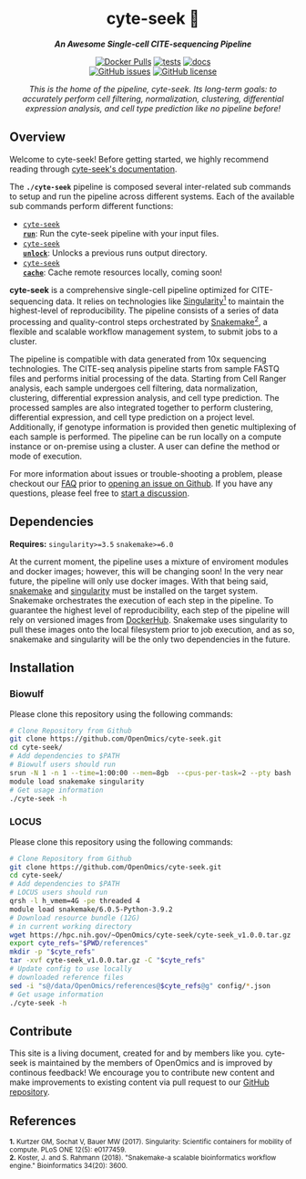 <div align="center">
   
  <h1>cyte-seek 🔬</h1>
  
  **_An Awesome Single-cell CITE-sequencing Pipeline_**

  [![Docker Pulls](https://img.shields.io/docker/pulls/skchronicles/chicyte)](https://hub.docker.com/repository/docker/skchronicles/chicyte) [![tests](https://github.com/OpenOmics/cyte-seek/workflows/tests/badge.svg)](https://github.com/OpenOmics/cyte-seek/actions/workflows/main.yaml) [![docs](https://github.com/OpenOmics/cyte-seek/workflows/docs/badge.svg)](https://github.com/OpenOmics/cyte-seek/actions/workflows/docs.yml)<br>[![GitHub issues](https://img.shields.io/github/issues/OpenOmics/cyte-seek?color=brightgreen)](https://github.com/OpenOmics/cyte-seek/issues) [![GitHub license](https://img.shields.io/github/license/OpenOmics/cyte-seek)](https://github.com/OpenOmics/cyte-seek/blob/main/LICENSE)  
  
  <i>
    This is the home of the pipeline, cyte-seek. Its long-term goals: to accurately perform cell filtering, normalization, clustering, differential expression analysis, and cell type prediction like no pipeline before!
  </i>
</div>


## Overview
Welcome to cyte-seek! Before getting started, we highly recommend reading through [cyte-seek's documentation](https://openomics.github.io/cyte-seek/).

The **`./cyte-seek`** pipeline is composed several inter-related sub commands to setup and run the pipeline across different systems. Each of the available sub commands perform different functions: 

 * [<code>cyte-seek <b>run</b></code>](https://openomics.github.io/cyte-seek/usage/run/): Run the cyte-seek pipeline with your input files.
 * [<code>cyte-seek <b>unlock</b></code>](https://openomics.github.io/cyte-seek/usage/unlock/): Unlocks a previous runs output directory.
 * [<code>cyte-seek <b>cache</b></code>](https://openomics.github.io/cyte-seek/usage/cache/): Cache remote resources locally, coming soon!


**cyte-seek** is a comprehensive single-cell pipeline optimized for CITE-sequencing data. It relies on technologies like [Singularity<sup>1</sup>](https://singularity.lbl.gov/) to maintain the highest-level of reproducibility. The pipeline consists of a series of data processing and quality-control steps orchestrated by [Snakemake<sup>2</sup>](https://snakemake.readthedocs.io/en/stable/), a flexible and scalable workflow management system, to submit jobs to a cluster.

The pipeline is compatible with data generated from 10x sequencing technologies. The CITE-seq analysis pipeline starts from sample FASTQ files and performs initial processing of the data. Starting from Cell Ranger analysis, each sample undergoes cell filtering, data normalization, clustering, differential expression analysis, and cell type prediction. The processed samples are also integrated together to perform clustering, differential expression, and cell type prediction on a project level. Additionally, if genotype information is provided then genetic multiplexing of each sample is performed. The pipeline can be run locally on a compute instance or on-premise using a cluster. A user can define the method or mode of execution. 

For more information about issues or trouble-shooting a problem, please checkout our [FAQ](https://openomics.github.io/cyte-seek/faq/questions/) prior to [opening an issue on Github](https://github.com/OpenOmics/cyte-seek/issues). If you have any questions, please feel free to [start a discussion](https://github.com/OpenOmics/cyte-seek/discussions).

## Dependencies
**Requires:** `singularity>=3.5`  `snakemake>=6.0`

At the current moment, the pipeline uses a mixture of enviroment modules and docker images; however, this will be changing soon! In the very near future, the pipeline will only use docker images. With that being said, [snakemake](https://snakemake.readthedocs.io/en/stable/getting_started/installation.html) and [singularity](https://singularity.lbl.gov/all-releases) must be installed on the target system. Snakemake orchestrates the execution of each step in the pipeline. To guarantee the highest level of reproducibility, each step of the pipeline will rely on versioned images from [DockerHub](https://hub.docker.com/orgs/nciccbr/repositories). Snakemake uses singularity to pull these images onto the local filesystem prior to job execution, and as so, snakemake and singularity will be the only two dependencies in the future.

## Installation

### Biowulf
Please clone this repository using the following commands:
```bash
# Clone Repository from Github
git clone https://github.com/OpenOmics/cyte-seek.git
cd cyte-seek/
# Add dependencies to $PATH
# Biowulf users should run
srun -N 1 -n 1 --time=1:00:00 --mem=8gb  --cpus-per-task=2 --pty bash
module load snakemake singularity
# Get usage information
./cyte-seek -h
```

### LOCUS
Please clone this repository using the following commands:
```bash
# Clone Repository from Github
git clone https://github.com/OpenOmics/cyte-seek.git
cd cyte-seek/
# Add dependencies to $PATH
# LOCUS users should run
qrsh -l h_vmem=4G -pe threaded 4
module load snakemake/6.0.5-Python-3.9.2
# Download resource bundle (12G)
# in current working directory
wget https://hpc.nih.gov/~OpenOmics/cyte-seek/cyte-seek_v1.0.0.tar.gz
export cyte_refs="$PWD/references"
mkdir -p "$cyte_refs"
tar -xvf cyte-seek_v1.0.0.tar.gz -C "$cyte_refs"
# Update config to use locally
# downloaded reference files
sed -i "s@/data/OpenOmics/references@$cyte_refs@g" config/*.json
# Get usage information
./cyte-seek -h
```

## Contribute 

This site is a living document, created for and by members like you. cyte-seek is maintained by the members of OpenOmics and is improved by continous feedback! We encourage you to contribute new content and make improvements to existing content via pull request to our [GitHub repository](https://github.com/OpenOmics/cyte-seek).

## References
<sup>**1.**  Kurtzer GM, Sochat V, Bauer MW (2017). Singularity: Scientific containers for mobility of compute. PLoS ONE 12(5): e0177459.</sup>  
<sup>**2.**  Koster, J. and S. Rahmann (2018). "Snakemake-a scalable bioinformatics workflow engine." Bioinformatics 34(20): 3600.</sup>  
